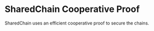 # SharedChain Cooperative Proof

SharedChain uses an efficient cooperative proof to secure the chains.